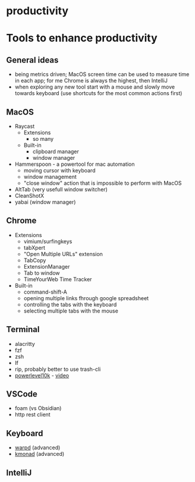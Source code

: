 # productivity


# Tools to enhance productivity

## General ideas
- being metrics driven; MacOS screen time can be used to measure time in each app; for me Chrome is always the highest, then IntelliJ
- when exploring any new tool start with a mouse and slowly move towards keyboard (use shortcuts for the most common actions first)

## MacOS
- Raycast 
  - Extensions
    - so many
  - Built-in
    - clipboard manager
    - window manager
- Hammerspoon - a powertool for mac automation
  - moving cursor with keyboard
  - window management 
  - "close window" action that is impossible to perform with MacOS
- AltTab (very usefull window switcher)
- CleanShotX
- yabai (window manager)

## Chrome
- Extensions
    - vimium/surfingkeys
    - tabXpert
    - "Open Multiple URLs" extension
    - TabCopy
    - ExtensionManager
    - Tab to window
    - TimeYourWeb Time Tracker
- Built-in
  - command-shift-A
  - opening multiple links fhrough google spreadsheet
  - controlling the tabs with the keyboard
  - selecting multiple tabs with the mouse

## Terminal
- alacritty
- fzf
- zsh
- lf
- rip, probably better to use trash-cli
- [powerlevel10k](https://github.com/romkatv/powerlevel10k) - [video](https://www.youtube.com/watch?v=CF1tMjvHDRA&ab_channel=JoseanMartinez)

## VSCode
- foam (vs Obsidian)
- http rest client

## Keyboard 
- [warpd](https://github.com/rvaiya/warpd) (advanced)
- [kmonad](https://github.com/kmonad/kmonad) (advanced)

## IntelliJ
